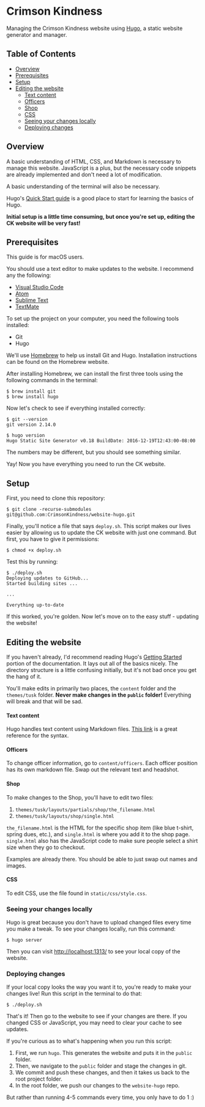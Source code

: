 # Crimson Kindness
Managing the Crimson Kindness website using [Hugo](https://gohugo.io), a static
website generator and manager.

## Table of Contents
- [Overview](#overview)
- [Prerequisites](#prerequisites)
- [Setup](#setup)
- [Editing the website](#editing-the-website)
    - [Text content](#text-content)
    - [Officers](#officers)
    - [Shop](#shop)
    - [CSS](#css)
  - [Seeing your changes locally](#seeing-your-changes-locally)
  - [Deploying changes](#deploying-changes)

## Overview
A basic understanding of HTML, CSS, and Markdown is necessary to manage this
website. JavaScript is a plus, but the necessary code snippets are already
implemented and don't need a lot of modification.

A basic understanding of the terminal will also be necessary.

Hugo's [Quick Start guide](https://gohugo.io/getting-started/quick-start/) is a
good place to start for learning the basics of Hugo.

**Initial setup is a little time consuming, but once you're set up, editing
the CK website will be very fast!**

## Prerequisites
This guide is for macOS users.

You should use a text editor to make updates to the website. I recommend any the
following:

- [Visual Studio Code](https://code.visualstudio.com/)
- [Atom](https://atom.io/)
- [Sublime Text](https://www.sublimetext.com/)
- [TextMate](https://macromates.com/)

To set up the project on your computer, you need the following tools installed:

- Git
- Hugo
<!-- - Node -->
<!-- - Sass -->
<!-- - Gulp -->

We'll use [Homebrew](https://brew.sh/) to help us install Git and Hugo. Installation instructions can be found on the Homebrew website.

After installing Homebrew, we can install the first three tools using the
following commands in the terminal:

```
$ brew install git
$ brew install hugo
```

Now let's check to see if everything installed correctly:
```
$ git --version
git version 2.14.0

$ hugo version
Hugo Static Site Generator v0.18 BuildDate: 2016-12-19T12:43:00-08:00
```

The numbers may be different, but you should see something similar.
<!-- Now,
we'll use NPM (node) to install [Gulp]():

```
$ npm install gulp-cli -g
```

If that doesn't work, try `sudo`-ing it:
```
$ sudo npm install gulp-cli -g
```

To make sure everything went well:
```
$ gulp -v
[19:12:17] CLI version 1.2.2
[19:12:17] Local version 3.9.1
```
[This website](https://travismaynard.com/writing/getting-started-with-gulp)
has a more in-depth tutorial about using Gulp.

Finally, we'll use Ruby (comes installed onmacOS) to install [Sass](http://sass-lang.com/install):
```
$ sudo gem install sass
```

And to verify:
```
$ sass -v
Sass 3.4.23 (Selective Steve)
``` -->

Yay! Now you have everything you need to run the CK website.

## Setup
First, you need to clone this repository:
```
$ git clone -recurse-submodules git@github.com:CrimsonKindness/website-hugo.git
```

<!-- Now, let's initialize our required node packages. This command reads the
`package.json` file and installs what we need:
```
$ npm install
```

To make sure this worked, run this command:
```
$ gulp watch
[19:26:32] Using gulpfile ~/website-hugo/gulpfile.js
[19:26:32] Starting 'watch'...
``` -->

Finally, you'll notice a file that says `deploy.sh`. This script makes our
lives easier by allowing us to update the CK website with just one command.
But first, you have to give it permissions:
```
$ chmod +x deploy.sh
```
Test this by running:
```
$ ./deploy.sh
Deploying updates to GitHub...
Started building sites ...

...

Everything up-to-date
```

If this worked, you're golden. Now let's move on to the easy stuff - updating
the website!

## Editing the website

If you haven't already, I'd recommend reading Hugo's [Getting Started](https://gohugo.io/getting-started/)
portion of the documentation. It lays out all of the basics nicely. The
directory structure is a little confusing initially, but it's not bad once
you get the hang of it.

You'll make edits in primarily two places, the `content` folder and the
`themes/tusk` folder. **Never make changes in the `public` folder!**
Everything will break and that will be sad.

#### Text content
Hugo handles text content using Markdown files. [This link](https://github.com/adam-p/markdown-here/wiki/Markdown-Cheatsheet) is a great
reference for the syntax.

#### Officers
To change officer information, go to `content/officers`. Each officer position
has its own markdown file. Swap out the relevant text and headshot.

#### Shop
To make changes to the Shop, you'll have to edit two files:
1. `themes/tusk/layouts/partials/shop/the_filename.html`
2. `themes/tusk/layouts/shop/single.html`

`the_filename.html` is the HTML for the specific shop item (like blue t-shirt,
spring dues, etc.), and `single.html` is where you add it to the shop page.
`single.html` also has the JavaScript code to make sure people select a shirt
size when they go to checkout.

Examples are already there. You should be able to just swap out names and images.

#### CSS
To edit CSS, use the file found in `static/css/style.css`.
<!-- This is a Sass file,
which makes editing CSS way easier and more organized. Sass is a preprocessor
for CSS.

To see changes reflected, you have to compile the Sass file whenever you
change it:
```
$ sass _site/style.scss static/css/style.css
```
But, you can use Gulp to do this for you automatically. While Gulp
is running, it will compile the Sass file every time you save `style.scss`:
```
$ gulp watch
``` -->


### Seeing your changes locally
Hugo is great because you don't have to upload changed files every time you
make a tweak. To see your changes locally, run this command:
```
$ hugo server
```
Then you can visit [http://localhost:1313/](http://localhost:1313/) to see your
local copy of the website.

### Deploying changes
If your local copy looks the way you want it to, you're ready to make your
changes live! Run this script in the terminal to do that:
```
$ ./deploy.sh
```
That's it! Then go to the website to see if your changes are there. If you
changed CSS or JavaScript, you may need to clear your cache to see updates.

If you're curious as to what's happening when you run this script:
1. First, we run `hugo`. This generates the website and puts it in the `public` folder.
2. Then, we navigate to the `public` folder and stage the changes in git.
3. We commit and push these changes, and then it takes us back to the root project folder.
4. In the root folder, we push our changes to the `website-hugo` repo.

But rather than running 4-5 commands every time, you only have to do 1 :)
